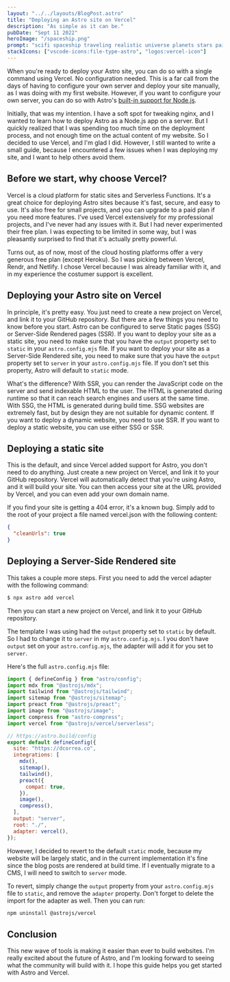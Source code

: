 ```yaml
---
layout: "../../layouts/BlogPost.astro"
title: "Deploying an Astro site on Vercel"
description: "As simple as it can be."
pubDate: "Sept 11 2022"
heroImage: "/spaceship.png"
prompt: "scifi spaceship traveling realistic universe planets stars painting"
stackIcons: ["vscode-icons:file-type-astro", "logos:vercel-icon"]
---
```


When you're ready to deploy your Astro site, you can do so with a single command using Vercel. No configuration needed. This is a far call from the days of having to configure your own server and deploy your site manually, as I was doing with my first website.
However, if you want to configure your own server, you can do so with Astro's [built-in support for Node.js](https://docs.astro.build/en/guides/integrations-guide/node/).

Initially, that was my intention. I have a soft spot for tweaking nginx, and I wanted to learn how to deploy Astro as a Node.js app on a server. But I quickly realized that I was spending too much time on the deployment process, and not enough time on the actual content of my website. So I decided to use Vercel, and I'm glad I did. However, I still wanted to write a small guide, because I encountered a few issues when I was deploying my site, and I want to help others avoid them.

## Before we start, why choose Vercel?

Vercel is a cloud platform for static sites and Serverless Functions. It's a great choice for deploying Astro sites because it's fast, secure, and easy to use. It's also free for small projects, and you can upgrade to a paid plan if you need more features. I've used Vercel extensively for my professional projects, and I've never had any issues with it. But I had never experimented their free plan. I was expecting to be limited in some way, but I was pleasantly surprised to find that it's actually pretty powerful.

Turns out, as of now, most of the cloud hosting platforms offer a very generous free plan (except Heroku). So I was picking between Vercel, Rendr, and Netlify. I chose Vercel because I was already familiar with it, and in my experience the costumer support is excellent. 

## Deploying your Astro site on Vercel

In principle, it's pretty easy. You just need to create a new project on Vercel, and link it to your GitHub repository. But there are a few things you need to know before you start. Astro can be configured to serve Static pages (SSG) or Server-Side Rendered pages (SSR). If you want to deploy your site as a static site, you need to make sure that you have the `output` property set to `static` in your `astro.config.mjs` file. If you want to deploy your site as a Server-Side Rendered site, you need to make sure that you have the `output` property set to `server` in your `astro.config.mjs` file. If you don't set this property, Astro will default to `static` mode.

What's the difference? With SSR, you can render the JavaScript code on the server and send indexable HTML to the user. The HTML is generated during runtime so that it can reach search engines and users at the same time. With SSG, the HTML is generated during build time. SSG websites are extremely fast, but by design they are not suitable for dynamic content. If you want to deploy a dynamic website, you need to use SSR. If you want to deploy a static website, you can use either SSG or SSR.

## Deploying a static site

This is the default, and since Vercel added support for Astro, you don't need to do anything. Just create a new project on Vercel, and link it to your GitHub repository. Vercel will automatically detect that you're using Astro, and it will build your site. You can then access your site at the URL provided by Vercel, and you can even add your own domain name. 

If you find your site is getting a 404 error, it's a known bug. Simply add to the root of your project a file named vercel.json with the following content:

```json
{
  "cleanUrls": true
}
```

## Deploying a Server-Side Rendered site

This takes a couple more steps. First you need to add the vercel adapter with the following command:

```bash
$ npx astro add vercel
```
Then you can start a new project on Vercel, and link it to your GitHub repository.

The template I was using had the `output` property set to `static` by default. So I had to change it to `server` in my `astro.config.mjs`. I you don't have `output` set on your `astro.config.mjs`, the adapter will add it for you set to `server`.

Here's the full `astro.config.mjs` file:

```js  
import { defineConfig } from "astro/config";
import mdx from "@astrojs/mdx";
import tailwind from "@astrojs/tailwind";
import sitemap from "@astrojs/sitemap";
import preact from "@astrojs/preact";
import image from "@astrojs/image";
import compress from "astro-compress";
import vercel from "@astrojs/vercel/serverless";

// https://astro.build/config
export default defineConfig({
  site: "https://dcorrea.co",
  integrations: [
    mdx(),
    sitemap(),
    tailwind(),
    preact({
      compat: true,
    }),
    image(),
    compress(),
  ],
  output: "server",
  root: "./",
  adapter: vercel(),
});
```

However, I decided to revert to the default `static` mode, because my website will be largely static, and in the current implementation it's fine since the blog posts are rendered at build time. If I eventually migrate to a CMS, I will need to switch to `server` mode.

To revert, simply change the `output` property from your `astro.config.mjs` file to `static`, and remove the `adapter` property. Don't forget to delete the import for the adapter as well. Then you can run:


```bash
npm uninstall @astrojs/vercel
``` 


## Conclusion
This new wave of tools is making it easier than ever to build websites. I'm really excited about the future of Astro, and I'm looking forward to seeing what the community will build with it. I hope this guide helps you get started with Astro and Vercel.